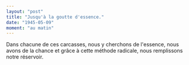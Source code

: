 ```yaml
---
layout: "post"
title: "Jusqu'à la goutte d'essence."
date: "1945-05-09"
moment: "au matin"
---
```


Dans chacune de ces carcasses, nous y cherchons de l'essence, nous avons de la chance et grâce à cette méthode radicale, nous remplissons notre réservoir.


<div class="histoire"></div>

<div class="commentaire"></div>